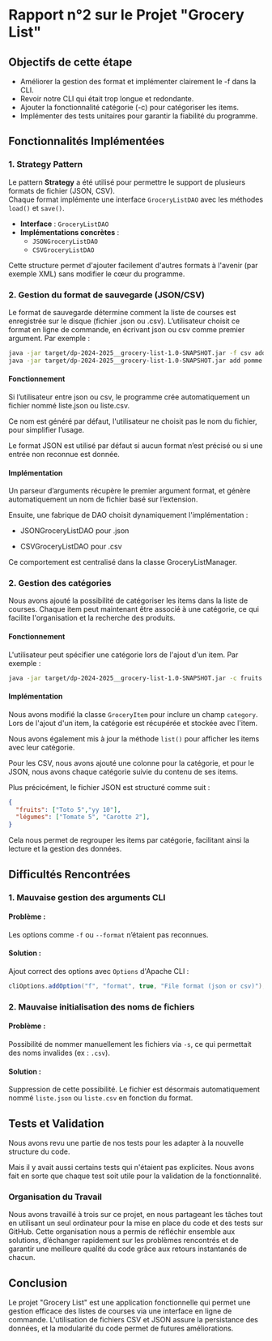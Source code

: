 # Rapport n°2 sur le Projet "Grocery List"



## Objectifs de cette étape

- Améliorer la gestion des format et implémenter clairement le -f dans la CLI.
- Revoir notre CLI qui était trop longue et redondante.
- Ajouter la fonctionnalité catégorie (-c) pour catégoriser les items.
- Implémenter des tests unitaires pour garantir la fiabilité du programme.

## Fonctionnalités Implémentées

### 1. Strategy Pattern
Le pattern **Strategy** a été utilisé pour permettre le support de plusieurs formats de fichier (JSON, CSV).  
Chaque format implémente une interface `GroceryListDAO` avec les méthodes `load()` et `save()`.

- **Interface** : `GroceryListDAO`  
- **Implémentations concrètes** :
  - `JSONGroceryListDAO`
  - `CSVGroceryListDAO`

Cette structure permet d'ajouter facilement d'autres formats à l'avenir (par exemple XML) sans modifier le cœur du programme.


### 2. Gestion du format de sauvegarde (JSON/CSV)
Le format de sauvegarde détermine comment la liste de courses est enregistrée sur le disque (fichier .json ou .csv). L’utilisateur choisit ce format en ligne de commande, en écrivant json ou csv comme premier argument. Par exemple :


````bash 
java -jar target/dp-2024-2025__grocery-list-1.0-SNAPSHOT.jar -f csv add tomates 5
java -jar target/dp-2024-2025__grocery-list-1.0-SNAPSHOT.jar add pomme 2
````

#### Fonctionnement
Si l’utilisateur entre json ou csv, le programme crée automatiquement un fichier nommé liste.json ou liste.csv.

Ce nom est généré par défaut, l'utilisateur ne choisit pas le nom du fichier, pour simplifier l’usage.

Le format JSON est utilisé par défaut si aucun format n’est précisé ou si une entrée non reconnue est donnée.

#### Implémentation
Un parseur d’arguments récupère le premier argument format, et génère automatiquement un nom de fichier basé sur l’extension.

Ensuite, une fabrique de DAO choisit dynamiquement l'implémentation :

- JSONGroceryListDAO pour .json

- CSVGroceryListDAO pour .csv

Ce comportement est centralisé dans la classe GroceryListManager.

### 2. Gestion des catégories

Nous avons ajouté la possibilité de catégoriser les items dans la liste de courses. Chaque item peut maintenant être associé à une catégorie, ce qui facilite l'organisation et la recherche des produits.

#### Fonctionnement

L'utilisateur peut spécifier une catégorie lors de l'ajout d'un item. Par exemple :

```bash
java -jar target/dp-2024-2025__grocery-list-1.0-SNAPSHOT.jar -c fruits add pomme 2
```

#### Implémentation

Nous avons modifié la classe `GroceryItem` pour inclure un champ `category`. Lors de l'ajout d'un item, la catégorie est récupérée et stockée avec l'item.

Nous avons également mis à jour la méthode `list()` pour afficher les items avec leur catégorie.

Pour les CSV, nous avons ajouté une colonne pour la catégorie, et pour le JSON, nous avons chaque catégorie suivie du contenu de ses items.

Plus précicément, le fichier JSON est structuré comme suit :

```json
{
  "fruits": ["Toto 5","yy 10"], 
  "légumes": ["Tomate 5", "Carotte 2"],
}
```

Cela nous permet de regrouper les items par catégorie, facilitant ainsi la lecture et la gestion des données.



## Difficultés Rencontrées
### 1. Mauvaise gestion des arguments CLI
#### Problème :
Les options comme `-f` ou `--format` n’étaient pas reconnues.

#### Solution :
Ajout correct des options avec `Options` d'Apache CLI :
```java
cliOptions.addOption("f", "format", true, "File format (json or csv)");
```

### 2. Mauvaise initialisation des noms de fichiers
#### Problème :
Possibilité de nommer manuellement les fichiers via `-s`, ce qui permettait des noms invalides (ex : `.csv`).

#### Solution :
Suppression de cette possibilité. Le fichier est désormais automatiquement nommé `liste.json` ou `liste.csv` en fonction du format.

## Tests et Validation

Nous avons revu une partie de nos tests pour les adapter à la nouvelle structure du code.

Mais il y avait aussi certains tests qui n'étaient pas explicites. Nous avons fait en sorte que chaque test soit utile pour la validation de la fonctionnalité.

### Organisation du Travail  
Nous avons travaillé à trois sur ce projet, en nous partageant les tâches tout en utilisant un seul ordinateur pour la mise en place du code et des tests sur GitHub. Cette organisation nous a permis de réfléchir ensemble aux solutions, d’échanger rapidement sur les problèmes rencontrés et de garantir une meilleure qualité du code grâce aux retours instantanés de chacun.  

## Conclusion

Le projet "Grocery List" est une application fonctionnelle qui permet une gestion efficace des listes de courses via une interface en ligne de commande. L'utilisation de fichiers CSV et JSON assure la persistance des données, et la modularité du code permet de futures améliorations.